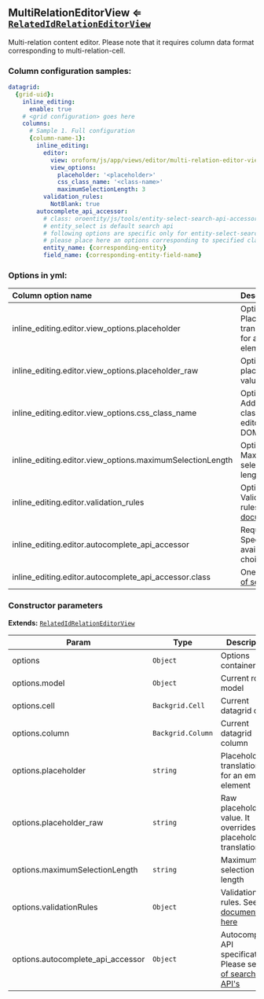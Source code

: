 <a name="module_MultiRelationEditorView"></a>
## MultiRelationEditorView ⇐ <code>[RelatedIdRelationEditorView](./related-id-relation-editor-view.md)</code>
Multi-relation content editor. Please note that it requires column data format
corresponding to multi-relation-cell.

### Column configuration samples:
``` yml
datagrid:
  {grid-uid}:
    inline_editing:
      enable: true
    # <grid configuration> goes here
    columns:
      # Sample 1. Full configuration
      {column-name-1}:
        inline_editing:
          editor:
            view: oroform/js/app/views/editor/multi-relation-editor-view
            view_options:
              placeholder: '<placeholder>'
              css_class_name: '<class-name>'
              maximumSelectionLength: 3
          validation_rules:
            NotBlank: true
        autocomplete_api_accessor:
          # class: oroentity/js/tools/entity-select-search-api-accessor
          # entity_select is default search api
          # following options are specific only for entity-select-search-api-accessor
          # please place here an options corresponding to specified class
          entity_name: {corresponding-entity}
          field_name: {corresponding-entity-field-name}
```

### Options in yml:

Column option name                                  | Description
:---------------------------------------------------|:-----------
inline_editing.editor.view_options.placeholder      | Optional. Placeholder translation key for an empty element
inline_editing.editor.view_options.placeholder_raw  | Optional. Raw placeholder value
inline_editing.editor.view_options.css_class_name   | Optional. Additional css class name for editor view DOM el
inline_editing.editor.view_options.maximumSelectionLength | Optional. Maximum selection length
inline_editing.editor.validation_rules | Optional. Validation rules. See [documentation](https://goo.gl/j9dj4Y)
inline_editing.editor.autocomplete_api_accessor     | Required. Specifies available choices
inline_editing.editor.autocomplete_api_accessor.class | One of the [list of search APIs](../reference/search-apis.md)

### Constructor parameters

**Extends:** <code>[RelatedIdRelationEditorView](./related-id-relation-editor-view.md)</code>  

| Param | Type | Description |
| --- | --- | --- |
| options | <code>Object</code> | Options container |
| options.model | <code>Object</code> | Current row model |
| options.cell | <code>Backgrid.Cell</code> | Current datagrid cell |
| options.column | <code>Backgrid.Column</code> | Current datagrid column |
| options.placeholder | <code>string</code> | Placeholder translation key for an empty element |
| options.placeholder_raw | <code>string</code> | Raw placeholder value. It overrides placeholder translation key |
| options.maximumSelectionLength | <code>string</code> | Maximum selection length |
| options.validationRules | <code>Object</code> | Validation rules. See [documentation here](https://goo.gl/j9dj4Y) |
| options.autocomplete_api_accessor | <code>Object</code> | Autocomplete API specification.                                      Please see [list of search API's](../reference/search-apis.md) |

